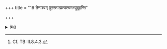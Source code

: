 +++
title = "19 तेनाश्वम् पुरस्तात्प्रत्यश्चमभ्युदूहन्ति"

+++

<details><summary>थिते</summary>

19. By means of it (reed-broom) they move the horse from the front to the back.[^1]   

[^1]: Cf. TB III.8.4.3.  
</details>
